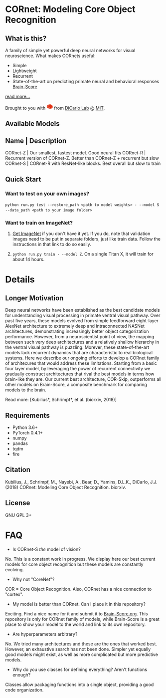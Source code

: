 
# CORnet: Modeling Core Object Recognition

## What is this?

A family of simple yet powerful deep neural networks for visual neuroscience. What makes CORnets useful:

- Simple
- Lightweight
- Recurrent
- State-of-the-art on predicting primate neural and behavioral responses [Brain-Score](http://brain-score.org)

[read more...](#longer-motivation)

Brought to you with <img src="resources/brain.png" width="20px"/> from [DiCarlo Lab](http://dicarlolab.mit.edu) @ [MIT](https://mit.edu).



## Available Models

Name     | Description
-----------------------------------------------------------------------------------
CORnet-Z | Our smallest, fastest model. Good neural fits
CORnet-R | Recurrent version of CORnet-Z. Better than CORnet-Z + recurrent but slow
CORnet-S | CORnet-R with ResNet-like blocks. Best overall but slow to train


## Quick Start

### Want to test on your own images?

`python run.py test --restore_path <path to model weights> - --model S --data_path <path to your image folder>`

### Want to train on ImageNet?

1. [Get ImageNet](https://github.com/facebook/fb.resnet.torch/blob/master/INSTALL.md#download-the-imagenet-dataset) if you don't have it yet. If you do, note that validation images need to be put in separate folders, just like train data. Follow the instructions in that link to do so easily.

2. `python run.py train - --model Z`. On a single Titan X, it will train for about 14 hours.


# Details

## Longer Motivation

Deep neural networks have been established as the best candidate models for understanding visual processing in primate ventral visual pathway. Over past five years, these models evolved from simple feedforward eight-layer AlexNet architecture to extremely deep and intraconnected NASNet architectures, demonstrating increasingly better object categorization performance. However, from a neuroscientist point of view, the mapping between such very deep architectures and a relatively shallow hierarchy in the ventral visual pathway is puzzling. Morever, these state-of-the-art models lack recurrent dynamics that are characteristic to real biological systems. Here we describe our ongoing efforts to develop a CORnet family of architecures that would address these limitations. Starting from a basic four layer model, by leveraging the power of recurrent connectivity we gradually construct architectures that rival the best models in terms how brain-like they are. Our current best architecture, COR-Skip, outperforms all other models on Brain-Score, a composite benchmark for comparing models to the brain.

Read more: [Kubilius\*, Schrimpf\*, et al. (biorxiv, 2018)]

## Requirements

- Python 3.6+
- PyTorch 0.4.1+
- numpy
- pandas
- tqdm
- fire

## Citation

Kubilius, J., Schrimpf, M., Nayebi, A., Bear, D., Yamins, D.L.K., DiCarlo, J.J. (2018) CORnet: Modeling Core Object Recognition. biorxiv.

## License

GNU GPL 3+


# FAQ

- Is CORnet-S *the* model of vision?

No. This is a constant work in progress. We display here our best current models for core object recognition but these models are constantly evolving.

- Why not "CoreNet"?

COR = Core Object Recognition. Also, CORnet has a nice connection to "cortex".

- My model is better than CORnet. Can I place it in this repository?

Exciting. Find a nice name for it and submit it to [Brain-Score.org](http://brain-score.org). This repository is only for CORnet family of models, while Brain-Score is a great place to show your model to the world and link to its own repository.

- Are hyperparameters arbitrary?

No. We tried many architectures and these are the ones that worked best. However, an exhaustive search has not been done. Simpler yet equally good models might exist, as well as more complicated but more predictive models.

- Why do you use classes for defining everything? Aren't functions enough?

Classes allow packaging functions into a single object, providing a good code organization.
